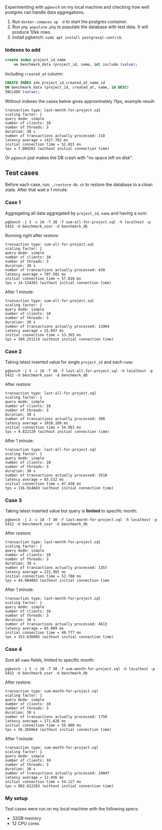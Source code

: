 Experimenting with `pgbench` on my local machine and checking how well postgres can handle data aggregations.

1. Run `docker-compose up -d` to start the postgres container.
2. Run `php populate.php` to populate the database with test data. It will produce 10kk rows.
3. Install pgbench: `sudo apt install postgresql-contrib`.

### Indexes to add

```sql
create index project_id_name
    on benchmark_data (project_id, name, id) include (value);
```

Including `created_at` column:
```sql
CREATE INDEX idx_project_id_created_at_name_id
ON benchmark_data (project_id, created_at, name, id DESC)
INCLUDE (value);
```

Without indexes the cases below gives approximately 7tps, example result:
```
transaction type: last-month-for-project.sql
scaling factor: 1
query mode: simple
number of clients: 10
number of threads: 3
duration: 30 s
number of transactions actually processed: 218
latency average = 1427.702 ms
initial connection time = 52.021 ms
tps = 7.004261 (without initial connection time)
```

Or `pgbench` just makes the DB crash with "no space left on disk".

## Test cases

Before each case, run: `./restore-db.sh` to restore the database to a clean state. After that wait a 1 minute.

### Case 1

Aggregating all data aggregated by `project_id`, `name` and having a sum:
```
pgbench -j 3 -c 10 -T 30 -f sum-all-for-project.sql -h localhost -p 5432 -U benchmark_user -d benchmark_db
```

Running right after restore:
```
transaction type: sum-all-for-project.sql
scaling factor: 1
query mode: simple
number of clients: 10
number of threads: 3
duration: 30 s
number of transactions actually processed: 430
latency average = 707.501 ms
initial connection time = 57.616 ms
tps = 14.134263 (without initial connection time)
```

After 1 minute:
```
transaction type: sum-all-for-project.sql
scaling factor: 1
query mode: simple
number of clients: 10
number of threads: 3
duration: 30 s
number of transactions actually processed: 11964
latency average = 25.047 ms
initial connection time = 53.365 ms
tps = 399.251114 (without initial connection time)
```


### Case 2

Taking latest inserted value for single `project_id` and each `name`:
```
pgbench -j 3 -c 10 -T 30 -f last-all-for-project.sql -h localhost -p 5432 -U benchmark_user -d benchmark_db
```

After restore:
```
transaction type: last-all-for-project.sql
scaling factor: 1
query mode: simple
number of clients: 10
number of threads: 3
duration: 30 s
number of transactions actually processed: 300
latency average = 1018.109 ms
initial connection time = 54.961 ms
tps = 9.822129 (without initial connection time)
```

After 1 minute:
```
transaction type: last-all-for-project.sql
scaling factor: 1
query mode: simple
number of clients: 10
number of threads: 3
duration: 30 s
number of transactions actually processed: 3510
latency average = 85.532 ms
initial connection time = 47.438 ms
tps = 116.914683 (without initial connection time)
```

### Case 3

Taking latest inserted value but query is **limited** to specific month:
```
pgbench -j 3 -c 10 -T 30 -f last-month-for-project.sql -h localhost -p 5432 -U benchmark_user -d benchmark_db
```

After restore:
```
transaction type: last-month-for-project.sql
scaling factor: 1
query mode: simple
number of clients: 10
number of threads: 3
duration: 30 s
number of transactions actually processed: 1357
latency average = 222.301 ms
initial connection time = 52.788 ms
tps = 44.984093 (without initial connection time
```

After 1 minute:
```
transaction type: last-month-for-project.sql
scaling factor: 1
query mode: simple
number of clients: 10
number of threads: 3
duration: 30 s
number of transactions actually processed: 4613
latency average = 65.089 ms
initial connection time = 49.777 ms
tps = 153.636905 (without initial connection time)
```

### Case 4

Sum all `name` fields, limited to specific month:
```
pgbench -j 3 -c 10 -T 30 -f sum-month-for-project.sql -h localhost -p 5432 -U benchmark_user -d benchmark_db
```

After restore:
```
transaction type: sum-month-for-project.sql
scaling factor: 1
query mode: simple
number of clients: 10
number of threads: 3
duration: 30 s
number of transactions actually processed: 1750
latency average = 171.628 ms
initial connection time = 55.909 ms
tps = 58.265664 (without initial connection time)
```

After 1 minute:
```
transaction type: sum-month-for-project.sql
scaling factor: 1
query mode: simple
number of clients: 10
number of threads: 3
duration: 30 s
number of transactions actually processed: 24047
latency average = 12.456 ms
initial connection time = 54.127 ms
tps = 802.812283 (without initial connection time)
```

### My setup

Test cases were run on my local machine with the following specs:

- 32GB memory
- 12 CPU cores
